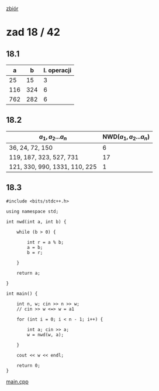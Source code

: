 [zbiór](https://cke.gov.pl/images/_EGZAMIN_MATURALNY_OD_2015/Materialy/Zbiory_zadan/Matura_Zbi%C3%B3r_zada%C5%84_Informatyka.pdf)

# zad 18 / 42
## 18.1
a | b | l. operacji
-- | -- | --------
25 | 15 | 3
116 | 324 | 6
762 | 282 | 6


## 18.2
$a_1, a_2... a_n$ | NWD($a_1, a_2... a_n$)
----------------- | ---------------------
36, 24, 72, 150 | 6
119, 187, 323, 527, 731 | 17
121, 330, 990, 1331, 110, 225 | 1


## 18.3
```
#include <bits/stdc++.h>

using namespace std;

int nwd(int a, int b) {

    while (b > 0) {

        int r = a % b;
        a = b;
        b = r;

    }

    return a;

}

int main() {

    int n, w; cin >> n >> w;
    // cin >> w <=> w = a1

    for (int i = 0; i < n - 1; i++) {

        int a; cin >> a;
        w = nwd(w, a);

    }

    cout << w << endl;

    return 0;
}

```
[main.cpp](main.cpp)